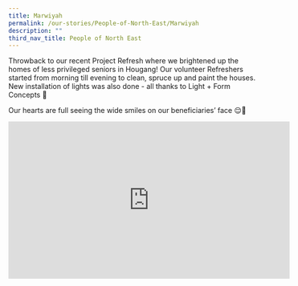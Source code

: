 ```yaml
---
title: Marwiyah
permalink: /our-stories/People-of-North-East/Marwiyah
description: ""
third_nav_title: People of North East
---
```

Throwback to our recent Project Refresh where we brightened up the homes of less privileged seniors in Hougang! Our volunteer Refreshers started from morning till evening to clean, spruce up and paint the houses. New installation of lights was also done - all thanks to Light + Form Concepts 🙌

Our hearts are full seeing the wide smiles on our beneficiaries’ face 😌💖

<iframe src="https://www.facebook.com/plugins/video.php?height=314&href=https%3A%2F%2Fwww.facebook.com%2FNECDC%2Fvideos%2F724978765208317%2F&show_text=false&width=560&t=0" width="560" height="314" style="border:none;overflow:hidden" scrolling="no" frameborder="0" allowfullscreen="true" allow="autoplay; clipboard-write; encrypted-media; picture-in-picture; web-share" allowFullScreen="true"></iframe>